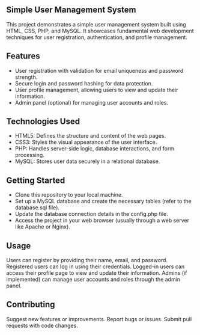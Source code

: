 

## Simple User Management System ##
This project demonstrates a simple user management system built using HTML, CSS, PHP, and MySQL. It showcases fundamental web development techniques for user registration, authentication, and profile management.

## Features ##
- User registration with validation for email uniqueness and password strength.
- Secure login and password hashing for data protection.
- User profile management, allowing users to view and update their information.
- Admin panel (optional) for managing user accounts and roles.

## Technologies Used ##
- HTML5: Defines the structure and content of the web pages.
- CSS3: Styles the visual appearance of the user interface.
- PHP: Handles server-side logic, database interactions, and form processing.
- MySQL: Stores user data securely in a relational database.

## Getting Started ##
- Clone this repository to your local machine.
- Set up a MySQL database and create the necessary tables (refer to the database.sql file).
- Update the database connection details in the config.php file.
- Access the project in your web browser (usually through a web server like Apache or Nginx).

## Usage ##
Users can register by providing their name, email, and password.
Registered users can log in using their credentials.
Logged-in users can access their profile page to view and update their information.
Admins (if implemented) can manage user accounts and roles through the admin panel.

## Contributing ##
Suggest new features or improvements.
Report bugs or issues.
Submit pull requests with code changes.
